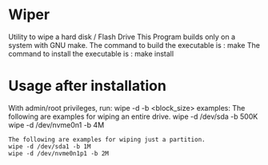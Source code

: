# Wiper
Utility to wipe a hard disk / Flash Drive
This Program builds only on a system with GNU make.
The command to build the executable is :
    make
The command to install the executable is :
    make install

# Usage after installation
With admin/root privileges, run:
wipe -d <device file> -b <block_size>
examples:
    The following are examples for wiping an entire drive.
    wipe -d /dev/sda -b 500K
    wipe -d /dev/nvme0n1 -b 4M

    The following are examples for wiping just a partition.
    wipe -d /dev/sda1 -b 1M
    wipe -d /dev/nvme0n1p1 -b 2M

